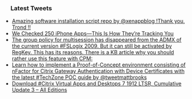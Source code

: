 <h3><a href="https://twitter.com/endi24"><img height=16 src="https://upload.wikimedia.org/wikipedia/sco/9/9f/Twitter_bird_logo_2012.svg"></a> Latest Tweets</h3>

<!-- BLOG-POST-LIST:START -->
- [Amazing software installation script repo by @xenappblog !Thank you, Trond !!](https://rss.app/articles/cb4e791f6f6d729c074351566bd3a7c508111d6e1a31b6e890b6c809918773d2f150f40f60dad668f6a16d7edf17099760d16fe2c4)
- [We Checked 250 iPhone Apps—This Is How They’re Tracking You](https://rss.app/articles/cb4e791f6f6d729c074351566bd3a7c508111d6e1a31b6e890b6c809918773d2f150f40f60dad96ef2aa6b7dda150d9466d560e2c1)
- [The group policy for multisession has disappeared from the ADMX of the current version #FSLogix 2009. But it can still be activated by RegKey. This has its reasons. There is a KB article why you should rather use this feature with CPM:](https://rss.app/articles/cb4e791f6f6d729c074351566bd3a7c508111d6e3136b1eaebec8115978b66d3eb10ab132a9c8f2cb6e1757cdc1d0d9465d469e3c013781c8f3cc36684c2)
- [Learn how to implement a Proof-of-Concept environment consisting of nFactor for Citrix Gateway Authentication with Device Certificates with the latest #TechZone POC guide by @tweetmattbrooks](https://rss.app/articles/cb4e791f6f6d729c074351566bd3a7c508111d6e1230b0e8cee7950f8c9c28d4f61eb1492ac7df6bfaa06f7dda1c089565d16ce6c115791c83)
- [Download #Citrix Virtual Apps and Desktops 7 1912 LTSR, Cumulative Update 3 – All Editions](https://rss.app/articles/cb4e791f6f6d729c074351566bd3a7c508111d6e1c2ca6e0ceea881581c974d3e30bb04f76d9dd61f1a66d74d81c089766d769e0c3107816)
<!-- BLOG-POST-LIST:END -->
